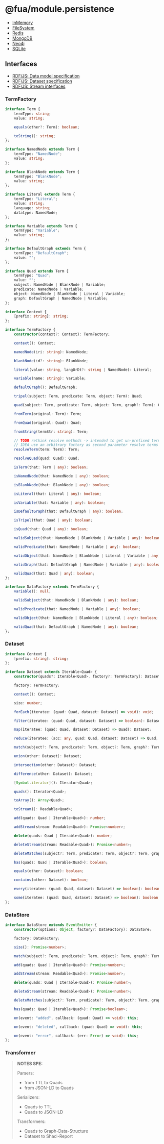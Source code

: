 # @fua/module.persistence

- [InMemory](https://github.com/nicosResearchAndDevelopment/fua.module.persistence.inmemory)
- [FileSystem](https://github.com/nicosResearchAndDevelopment/fua.module.persistence.filesystem)
- [Redis](https://github.com/nicosResearchAndDevelopment/fua.module.persistence.redis)
- [MongoDB](https://github.com/nicosResearchAndDevelopment/fua.module.persistence.mongodb)
- [Neo4j](https://github.com/nicosResearchAndDevelopment/fua.module.persistence.neo4j)
- [SQLite](https://github.com/nicosResearchAndDevelopment/fua.module.persistence.sqlite)

## Interfaces

- [RDF/JS: Data model specification](http://rdf.js.org/data-model-spec/)
- [RDF/JS: Dataset specification](https://rdf.js.org/dataset-spec/)
- [RDF/JS: Stream interfaces](https://rdf.js.org/stream-spec/)

### TermFactory

```ts
interface Term {
    termType: string;
    value: string;

    equals(other?: Term): boolean;

    toString(): string;
};

interface NamedNode extends Term {
    termType: "NamedNode";
    value: string;
};

interface BlankNode extends Term {
    termType: "BlankNode";
    value: string;
};

interface Literal extends Term {
    termType: "Literal";
    value: string;
    language: string;
    datatype: NamedNode;
};

interface Variable extends Term {
    termType: "Variable";
    value: string;
};

interface DefaultGraph extends Term {
    termType: "DefaultGraph";
    value: "";
};

interface Quad extends Term {
    termType: "Quad";
    value: "";
    subject: NamedNode | BlankNode | Variable;
    predicate: NamedNode | Variable;
    object: NamedNode | BlankNode | Literal | Variable;
    graph: DefaultGraph | NamedNode | Variable;
};

interface Context {
    [prefix: string]: string;
};

interface TermFactory {
    constructor(context?: Context): TermFactory;

    context(): Context;

    namedNode(iri: string): NamedNode;

    blankNode(id?: string): BlankNode;

    literal(value: string, langOrDt?: string | NamedNode): Literal;

    variable(name: string): Variable;

    defaultGraph(): DefaultGraph;

    tripel(subject: Term, predicate: Term, object: Term): Quad;

    quad(subject: Term, predicate: Term, object: Term, graph?: Term): Quad;

    fromTerm(original: Term): Term;

    fromQuad(original: Quad): Quad;

    fromString(termStr: string): Term;

    // TODO rethink resolve methods -> intended to get un-prefixed terms for serialization
    // IDEA use an arbitrary factory as second parameter resolve terms and quads, maybe with defaultFactory
    resolveTerm(term: Term): Term;

    resolveQuad(quad: Quad): Quad;

    isTerm(that: Term | any): boolean;

    isNamedNode(that: NamedNode | any): boolean;

    isBlankNode(that: BlankNode | any): boolean;

    isLiteral(that: Literal | any): boolean;

    isVariable(that: Variable | any): boolean;

    isDefaultGraph(that: DefaultGraph | any): boolean;

    isTripel(that: Quad | any): boolean;

    isQuad(that: Quad | any): boolean;

    validSubject(that: NamedNode | BlankNode | Variable | any): boolean;

    validPredicate(that: NamedNode | Variable | any): boolean;

    validObject(that: NamedNode | BlankNode | Literal | Variable | any): boolean;

    validGraph(that: DefaultGraph | NamedNode | Variable | any): boolean;

    validQuad(that: Quad | any): boolean;
};

interface DataFactory extends TermFactory {
    variable(): null;

    validSubject(that: NamedNode | BlankNode | any): boolean;

    validPredicate(that: NamedNode | Variable | any): boolean;

    validObject(that: NamedNode | BlankNode | Literal | any): boolean;

    validQuad(that: DefaultGraph | NamedNode | any): boolean;
};
```

### Dataset

```ts
interface Context {
    [prefix: string]: string;
};

interface Dataset extends Iterable<Quad> {
    constructor(quads?: Iterable<Quad>, factory?: TermFactory): Dataset;

    factory: TermFactory;

    context(): Context;

    size: number;

    forEach(iteratee: (quad: Quad, dataset: Dataset) => void): void;

    filter(iteratee: (quad: Quad, dataset: Dataset) => boolean): Dataset;

    map(iteratee: (quad: Quad, dataset: Dataset) => Quad): Dataset;

    reduce(iteratee: (acc: any, quad: Quad, dataset: Dataset) => Quad, acc?: any): any;

    match(subject?: Term, predicate?: Term, object?: Term, graph?: Term): Dataset;

    union(other: Dataset): Dataset;

    intersection(other: Dataset): Dataset;

    difference(other: Dataset): Dataset;

    [Symbol.iterator](): Iterator<Quad>;

    quads(): Iterator<Quad>;

    toArray(): Array<Quad>;

    toStream(): Readable<Quad>;

    add(quads: Quad | Iterable<Quad>): number;

    addStream(stream: Readable<Quad>): Promise<number>;

    delete(quads: Quad | Iterable<Quad>): number;

    deleteStream(stream: Readable<Quad>): Promise<number>;

    deleteMatches(subject?: Term, predicate?: Term, object?: Term, graph?: Term): number;

    has(quads: Quad | Iterable<Quad>): boolean;

    equals(other: Dataset): boolean;

    contains(other: Dataset): boolean;

    every(iteratee: (quad: Quad, dataset: Dataset) => boolean): boolean;

    some(iteratee: (quad: Quad, dataset: Dataset) => boolean): boolean;
};
```

### DataStore

```ts
interface DataStore extends EventEmitter {
    constructor(options: Object, factory?: DataFactory): DataStore;

    factory: DataFactory;

    size(): Promise<number>;

    match(subject?: Term, predicate?: Term, object?: Term, graph?: Term): Promise<Dataset>;

    add(quads: Quad | Iterable<Quad>): Promise<number>;

    addStream(stream: Readable<Quad>): Promise<number>;

    delete(quads: Quad | Iterable<Quad>): Promise<number>;

    deleteStream(stream: Readable<Quad>): Promise<number>;

    deleteMatches(subject?: Term, predicate?: Term, object?: Term, graph?: Term): Promise<number>;

    has(quads: Quad | Iterable<Quad>): Promise<boolean>;

    on(event: "added", callback: (quad: Quad) => void): this;

    on(event: "deleted", callback: (quad: Quad) => void): this;

    on(event: "error", callback: (err: Error) => void): this;
};
```

### Transformer

> __NOTES SPE:__
>
> Parsers:
> - from TTL to Quads
> - from JSON-LD to Quads
>
> Serializers:
> - Quads to TTL
> - Quads to JSON-LD
>
> Transformers:
> - Quads to Graph-Data-Structure
> - Dataset to Shacl-Report
